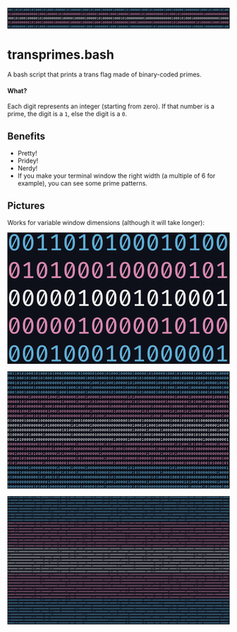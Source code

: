 ![](images/banner.png)

# transprimes.bash

A bash script that prints a trans flag made of binary-coded primes.

#### What?

Each digit represents an integer (starting from zero). If that number is a prime, the digit is a `1`, else the digit is a `0`.

## Benefits

- Pretty!
- Pridey!
- Nerdy!
- If you make your terminal window the right width (a multiple of 6 for example), you can see some prime patterns.

## Pictures

Works for variable window dimensions (although it will take longer):

![](images/preview_small.png)

![](images/preview_medium.png)

![](images/preview_large.png)

